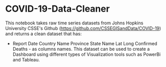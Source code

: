 # COVID-19-Data-Cleaner
This notebook takes raw time series datasets from Johns Hopkins University CSSE's Github (https://github.com/CSSEGISandData/COVID-19)
and returns a clean dataset that has: 
- Report Date	Country Name	Province State Name	Lat	Long	Confirmed	Deaths -
as columns names. This dataset can be used to create a Dashboard using different types of Visualization tools such as PowerBi and Tableau.
